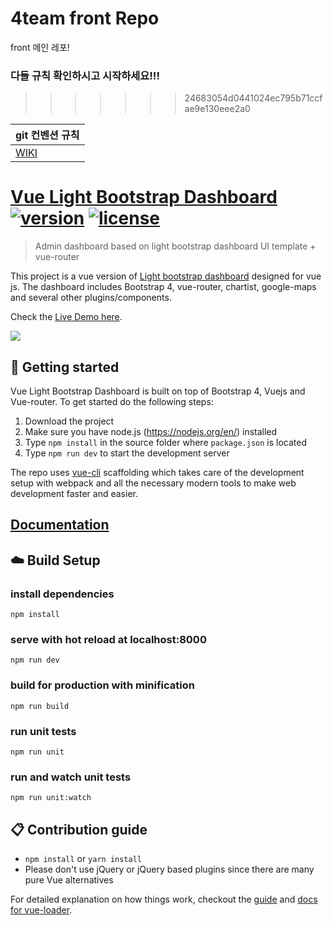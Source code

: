# 4team front Repo 
 front 메인 레포!



### 다들 규칙 확인하시고 시작하세요!!!
>>>>>>> 24683054d0441024ec795b71ccfae9e130eee2a0

| git 컨벤션 규칙 |
|----------------|
|[WIKI](https://github.com/team4-order/team4-main/wiki/%EC%BB%A8%EB%B2%A4%EC%85%98-%EA%B7%9C%EC%B9%99)|


# [Vue Light Bootstrap Dashboard](http://vuejs.creative-tim.com/vue-light-bootstrap-dashboard) [![version][version-badge]][changelog] [![license][license-badge]][license]

> Admin dashboard based on light bootstrap dashboard UI template + vue-router

This project is a vue version of [Light bootstrap dashboard](https://www.creative-tim.com/product/light-bootstrap-dashboard)
designed for vue js. The dashboard includes Bootstrap 4, vue-router, chartist, google-maps and several other plugins/components.

Check the [Live Demo here](http://vuejs.creative-tim.com/vue-light-bootstrap-dashboard).

![](public/Dashboard.PNG)

## :rocket: Getting started

Vue Light Bootstrap Dashboard is built on top of Bootstrap 4, Vuejs and Vue-router. To get started do the following steps:

1. Download the project
2. Make sure you have node.js (https://nodejs.org/en/) installed
3. Type `npm install` in the source folder where `package.json` is located
4. Type `npm run dev` to start the development server

The repo uses [vue-cli](https://github.com/vuejs/vue-cli) scaffolding which takes care of the development setup with webpack and all the necessary modern tools to make web development faster and easier.

## [Documentation](https://demos.creative-tim.com/vue-light-bootstrap-dashboard/documentation/#/buttons)

## :cloud: Build Setup

### install dependencies

`npm install`

### serve with hot reload at localhost:8000

`npm run dev`

### build for production with minification

`npm run build`

### run unit tests

`npm run unit`

### run and watch unit tests

`npm run unit:watch`

## :clipboard: Contribution guide

- `npm install` or `yarn install`
- Please don't use jQuery or jQuery based plugins since there are many pure Vue alternatives

For detailed explanation on how things work, checkout the [guide](http://vuejs-templates.github.io/webpack/) and [docs for vue-loader](http://vuejs.github.io/vue-loader).
      
[changelog]: ./CHANGELOG.md
[license]: ./LICENSE.md
[version-badge]: https://img.shields.io/badge/version-2.1.0-blue.svg
[license-badge]: https://img.shields.io/badge/license-MIT-blue.svg
